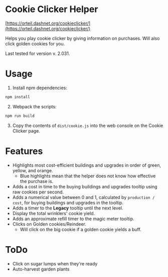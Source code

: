 # Cookie Clicker Helper

[https://orteil.dashnet.org/cookieclicker/](https://orteil.dashnet.org/cookieclicker/)

Helps you play cookie clicker by giving information on purchases.
Will also click golden cookies for you.

Last tested for version v. 2.031.

# Usage

1. Install npm dependencies:
  ```bash
  npm install
  ```
2. Webpack the scripts:
  ```bash
  npm run build
  ```
3. Copy the contents of `dist/cookie.js` into the web console on the Cookie Clicker page.

# Features

- Highlights most cost-efficient buildings and upgrades in order of green, yellow, and orange.
  - Blue highlights mean that the helper does not know how effective the purchase is.
- Adds a cost in time to the buying buildings and upgrades tooltip using raw cookies per second.
- Adds a numerical value between 0 and 1, calculated by `production / cost`, for buying buildings and upgrades in the tooltip.
- Adds a timer to the **Legacy** tooltip until the next level.
- Display the total wrinklers' cookie yield.
- Adds an approximate refill timer to the magic meter tooltip.
- Clicks on Golden cookies/Reindeer.
  - Will click on the big cookie if a golden cookie yields a buff.

# ToDo

- Click on sugar lumps when they're ready
- Auto-harvest garden plants

